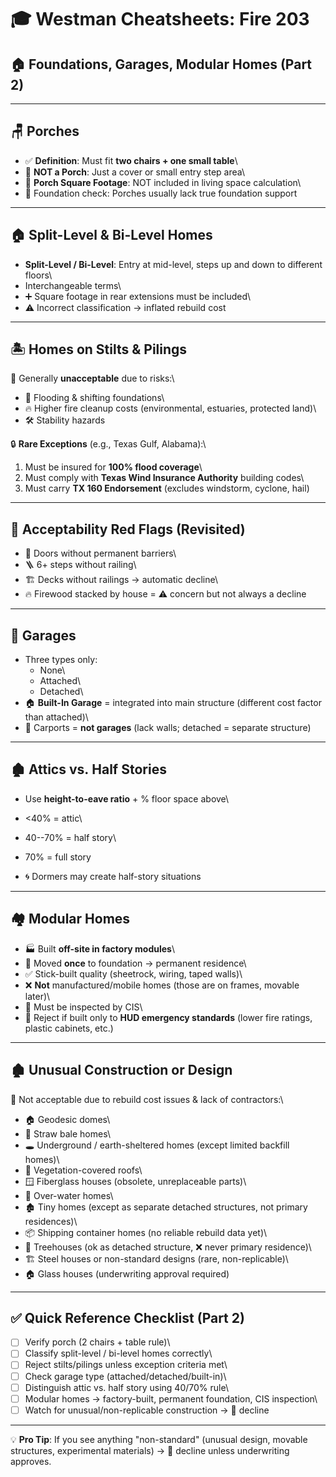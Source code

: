 # 🎓 Westman Cheatsheets: Fire 203

## 🏠 Foundations, Garages, Modular Homes (Part 2)

------------------------------------------------------------------------

## 🪑 Porches

-   ✅ **Definition**: Must fit **two chairs + one small table**\
-   🚫 **NOT a Porch**: Just a cover or small entry step area\
-   📌 **Porch Square Footage**: NOT included in living space
    calculation\
-   🔎 Foundation check: Porches usually lack true foundation support

------------------------------------------------------------------------

## 🏠 Split-Level & Bi-Level Homes

-   **Split-Level / Bi-Level**: Entry at mid-level, steps up and down to
    different floors\
-   Interchangeable terms\
-   ➕ Square footage in rear extensions must be included\
-   ⚠️ Incorrect classification → inflated rebuild cost

------------------------------------------------------------------------

## 🏝️ Homes on Stilts & Pilings

🚫 Generally **unacceptable** due to risks:\
- 🌊 Flooding & shifting foundations\
- 🔥 Higher fire cleanup costs (environmental, estuaries, protected
land)\
- 🛠️ Stability hazards

🔒 **Rare Exceptions** (e.g., Texas Gulf, Alabama):\
1. Must be insured for **100% flood coverage**\
2. Must comply with **Texas Wind Insurance Authority** building codes\
3. Must carry **TX 160 Endorsement** (excludes windstorm, cyclone, hail)

------------------------------------------------------------------------

## 🛑 Acceptability Red Flags (Revisited)

-   🚪 Doors without permanent barriers\
-   🪜 6+ steps without railing\
-   🏗️ Decks without railings → automatic decline\
-   🔥 Firewood stacked by house = ⚠️ concern but not always a decline

------------------------------------------------------------------------

## 🚗 Garages

-   Three types only:
    -   None\
    -   Attached\
    -   Detached\
-   🏠 **Built-In Garage** = integrated into main structure (different
    cost factor than attached)\
-   🚙 Carports = **not garages** (lack walls; detached = separate
    structure)

------------------------------------------------------------------------

## 🏚️ Attics vs. Half Stories

-   Use **height-to-eave ratio** + % floor space above\

-   \<40% = attic\

-   40--70% = half story\

-   70% = full story

-   🌀 Dormers may create half-story situations

------------------------------------------------------------------------

## 🏘️ Modular Homes

-   🏭 Built **off-site in factory modules**\
-   🚚 Moved **once** to foundation → permanent residence\
-   ✅ Stick-built quality (sheetrock, wiring, taped walls)\
-   ❌ **Not** manufactured/mobile homes (those are on frames, movable
    later)\
-   📌 Must be inspected by CIS\
-   🚫 Reject if built only to **HUD emergency standards** (lower fire
    ratings, plastic cabinets, etc.)

------------------------------------------------------------------------

## 🏚️ Unusual Construction or Design

🚫 Not acceptable due to rebuild cost issues & lack of contractors:\
- 🏠 Geodesic domes\
- 🧱 Straw bale homes\
- 🕳️ Underground / earth-sheltered homes (except limited backfill
homes)\
- 🌱 Vegetation-covered roofs\
- 🪟 Fiberglass houses (obsolete, unreplaceable parts)\
- 🌊 Over-water homes\
- 🏚️ Tiny homes (except as separate detached structures, not primary
residences)\
- 📦 Shipping container homes (no reliable rebuild data yet)\
- 🌳 Treehouses (ok as detached structure, ❌ never primary residence)\
- 🏗️ Steel houses or non-standard designs (rare, non-replicable)\
- 🏠 Glass houses (underwriting approval required)

------------------------------------------------------------------------

## ✅ Quick Reference Checklist (Part 2)

-   [ ] Verify porch (2 chairs + table rule)\
-   [ ] Classify split-level / bi-level homes correctly\
-   [ ] Reject stilts/pilings unless exception criteria met\
-   [ ] Check garage type (attached/detached/built-in)\
-   [ ] Distinguish attic vs. half story using 40/70% rule\
-   [ ] Modular homes → factory-built, permanent foundation, CIS
    inspection\
-   [ ] Watch for unusual/non-replicable construction → 🚫 decline

------------------------------------------------------------------------

💡 **Pro Tip**: If you see anything "non-standard" (unusual design,
movable structures, experimental materials) → 🚫 decline unless
underwriting approves.
